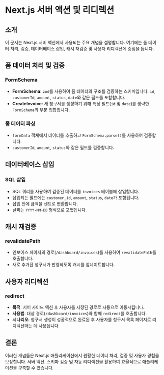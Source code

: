 # Next.js 서버 액션 및 리디렉션

## 소개
이 문서는 Next.js 서버 액션에서 사용되는 주요 개념을 설명합니다. 여기에는 폼 데이터 처리, 검증, 데이터베이스 삽입, 캐시 재검증 및 사용자 리디렉션에 중점을 둡니다.

## 폼 데이터 처리 및 검증

### FormSchema
- **FormSchema**: `zod`를 사용하여 폼 데이터의 구조를 검증하는 스키마입니다. `id`, `customerId`, `amount`, `status`, `date`와 같은 필드를 포함합니다.
- **CreateInvoice**: 새 청구서를 생성하기 위해 특정 필드(`id` 및 `date`)를 생략한 `FormSchema`의 부분 집합입니다.

### 폼 데이터 파싱
- `formData` 객체에서 데이터를 추출하고 `FormSchema.parse()`를 사용하여 검증합니다.
- `customerId`, `amount`, `status`와 같은 필드를 검증합니다.

## 데이터베이스 삽입

### SQL 삽입
- SQL 쿼리를 사용하여 검증된 데이터를 `invoices` 테이블에 삽입합니다.
- 삽입되는 필드에는 `customer_id`, `amount`, `status`, `date`가 포함됩니다.
- 삽입 전에 금액을 센트로 변환합니다.
- 날짜는 `YYYY-MM-DD` 형식으로 포맷됩니다.

## 캐시 재검증

### revalidatePath
- 인보이스 페이지의 경로(`/dashboard/invoices`)를 사용하여 `revalidatePath`를 호출합니다.
- 새로 추가된 청구서가 반영되도록 캐시를 업데이트합니다.

## 사용자 리디렉션

### redirect
- **목적**: 서버 사이드 액션 후 사용자를 지정된 경로로 자동으로 이동시킵니다.
- **사용법**: 대상 경로(`/dashboard/invoices`)와 함께 `redirect`를 호출합니다.
- **시나리오**: 청구서 생성이 성공적으로 완료된 후 사용자를 청구서 목록 페이지로 리디렉션하는 데 사용됩니다.

## 결론
이러한 개념들은 Next.js 애플리케이션에서 원활한 데이터 처리, 검증 및 사용자 경험을 보장합니다. 서버 액션, 스키마 검증 및 자동 리디렉션을 활용하여 효율적으로 애플리케이션을 구축할 수 있습니다.
